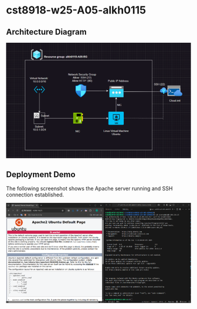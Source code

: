 # cst8918-w25-A05-alkh0115

## Architecture Diagram

![Architecture Diagram](a05-architecture.PNG)

## Deployment Demo

The following screenshot shows the Apache server running and SSH connection established.

![Demo Screenshot](a05-demo.png)
